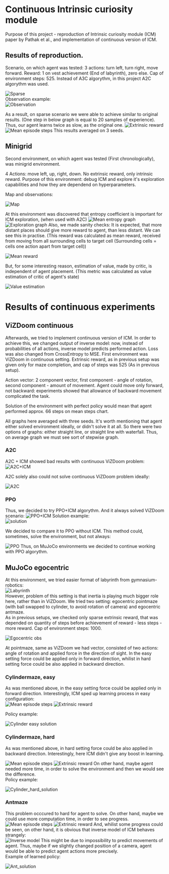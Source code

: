 # Continuous Intrinsic curiosity module
Purpose of this project - reproduction of Intrinsic curiosity module (ICM) paper by Pathak et al., and implementation of continuous version of ICM.

## Results of reproduction.
Scenario, on which agent was tested:
3 actions: turn left, turn right, move forward. Reward: 1 on vest achievement (End of labyrinth), zero else. Cap of environment steps: 525.
Instead of A3C algorythm, in this project A2C algorythm was used.  

![Sparse](https://github.com/denmanorwatCDS/mario-icm/assets/119806492/e4ad8369-787b-49d3-a633-5640f02899a9)  
Observation example:  
![Observation](https://github.com/denmanorwatCDS/mario-icm/assets/119806492/32256e6c-9bfd-4fdd-923a-a8f5829c62a1)


As a result, on sparse scenario we were able to achieve similar to original results. (One step in below graph is equal to 20 samples of experience). Thus, our agent learns twice as slow, as the original one.
![Extrinsic reward](https://github.com/denmanorwatCDS/mario-icm/assets/119806492/99e324a0-956d-41ad-8556-9419f9c4e0a8)
![Mean episode steps](https://github.com/denmanorwatCDS/mario-icm/assets/119806492/2960ec09-8f4a-4c23-a9c5-9e8f80b199c9)
This results averaged on 3 seeds.

## Minigrid
Second environment, on which agent was tested (First chronologically), was minigrid environment.  

4 Actions: move left, up, right, down. No extrinsic reward, only intrinsic reward. Purpose of this environment: debug ICM and explore it's exploration capabilities and how they are dependend on hyperparameters.  

Map and observations:  

![Map](https://github.com/denmanorwatCDS/mario-icm/assets/119806492/886de8fe-e384-43ff-9692-6a9196ab20d2)  

At this environment was discovered that entropy coefficient is important for ICM exploration, (when used with A2C)
![Mean entropy graph](https://github.com/denmanorwatCDS/mario-icm/assets/119806492/7b958e13-8367-4a76-9ffd-4054c3f36094)
![Exploration graph](https://github.com/denmanorwatCDS/mario-icm/assets/119806492/56d62e2c-6bb3-48e7-a946-445547689c44)
Also, we made sanity checks: It is expected, that more distant places should give more reward to agent, than less distant. We can see this in practise.
(This reward was calculated as mean reward, received from moving from all surrounding cells to target cell (Surrounding cells = cells one action apart from target cell))  

![Mean reward](https://github.com/denmanorwatCDS/mario-icm/assets/119806492/38370e9c-59b8-41fe-8640-b424b055bc0b)  

But, for some interesting reason, estimation of value, made by critic, is independent of agent placement. (This metric was calculated as value estimation of critic of agent's state)  

![Value estimation](https://github.com/denmanorwatCDS/mario-icm/assets/119806492/bc9a5042-8093-4c0a-a8cb-b76ef2098189)

# Results of continuous experiments
## ViZDoom continuous
Afterwards, we tried to implement continuous version of ICM. In order to achieve this, we changed output of inverse model: now, instead of probabilities of all actions, inverse model predicts performed action. Loss was also changed from CrossEntropy to MSE.
First environment was ViZDoom in continuous setting. Extrinsic reward, as in previous setup was given only for maze completion, and cap of steps was 525 (As in previous setup).   

Action vector: 2 component vector, first component - angle of rotation, second component - amount of movement. Agent could move only forward, not backward: experiments showed that allowance of backward movement complicated the task.  

Solution of the environment with perfect policy would mean that agent performed approx. 66 steps on mean steps chart. 

All graphs here averaged with three seeds. It's worth mentioning that agent either solved environment ideally, or didn't solve it at all. So there were two options of graphs: either straight line, or straight line with waterfall. Thus, on average graph we must see sort of stepwise graph.  

### A2C
A2C + ICM showed bad results with continuous ViZDoom problem:
![A2C+ICM](https://github.com/denmanorwatCDS/mario-icm/assets/119806492/0f8dfe4d-9bbf-44d1-b764-a471c796e40a)  

A2C solely also could not solve continuous ViZDoom problem ideally:  

![A2C](https://github.com/denmanorwatCDS/mario-icm/assets/119806492/8f0f8d4f-a023-4150-a048-ae0ccd9909b8)  


### PPO
Thus, we decided to try PPO+ICM algorythm. And it always solved ViZDoom scenario:
![PPO+ICM](https://github.com/denmanorwatCDS/mario-icm/assets/119806492/daeaf956-606a-47ce-8fb3-99941baa3ffe)
Solution example:  
![solution](https://github.com/denmanorwatCDS/mario-icm/assets/119806492/5709bd37-5b9c-4e35-a349-1f2aa3d805af)

We decided to compare it to PPO without ICM. This method could, sometimes, solve the environment, but not always:  

![PPO](https://github.com/denmanorwatCDS/mario-icm/assets/119806492/ea3babf8-350c-4978-8ed2-1dff878edcfa)
Thus, on MuJoCo environments we decided to continue working with PPO algorythm.


## MuJoCo egocentric
At this environment, we tried easier format of labyrinth from gymnasium-robotics:  
![Labyrinth](https://github.com/denmanorwatCDS/mario-icm/assets/119806492/3cb73245-575c-444f-867a-aa3dac29d5c8)  
However, problem of this setting is that inertia is playing much bigger role here, rather than in ViZDoom.
We tried two setting: egocentric pointmaze (with ball swapped to cylinder, to avoid rotation of camera) and egocentric antmaze.  
As in previous setups, we checked only sparse extrinsic reward, that was depended on quantity of steps before achievement of reward - less steps - more reward. Cap of environment steps: 1000.

![Egocentric obs](https://github.com/denmanorwatCDS/mario-icm/assets/119806492/91f315eb-3fc3-47cc-a31f-fc3933339382)  

At pointmaze, same as ViZDoom we had vector, consisted of two actions: angle of rotation and applied force in the direction of sight. In the easy setting force could be applied only in forward direction, whilist in hard setting force could be also applied in backward direction.  

### Cylindermaze, easy
As was mentioned above, in the easy setting force could be applied only in forward direction. Interestingly, ICM sped up learning process in easy configuration:  
![Mean episode steps](https://github.com/denmanorwatCDS/mario-icm/assets/119806492/808d3366-b4f5-4238-96d1-4a83527a096a)
![Extrinsic reward](https://github.com/denmanorwatCDS/mario-icm/assets/119806492/9abb0ec8-723a-4f92-9d21-634d71933d07)   

Policy example:  

![Cylinder easy solution](https://github.com/denmanorwatCDS/mario-icm/assets/119806492/6d080705-6428-4329-a4f2-5373af389e48)


### Cylindermaze, hard
As was mentioned above, in hard setting force could be also applied in backward direction. Interestingly, here ICM didn't give any boost in learning.  

![Mean episode steps](https://github.com/denmanorwatCDS/mario-icm/assets/119806492/c697e788-1c18-48c9-9960-98b24c4e470a)
![Extrinsic reward](https://github.com/denmanorwatCDS/mario-icm/assets/119806492/463815c6-e8fe-4e3d-99ae-d8a228689733)
On other hand, maybe agent needed more time, in order to solve the environment and then we would see the difference.  
Policy example:  

![Cylinder_hard_solution](https://github.com/denmanorwatCDS/mario-icm/assets/119806492/c12dfc42-e05b-48db-99cf-ea6f3050d225)


### Antmaze
This problem occcured to hard for agent to solve. On other hand, maybe we could use more computation time, in order to see progress.
![Mean episode steps](https://github.com/denmanorwatCDS/mario-icm/assets/119806492/d9480e95-457f-4c4a-8271-67dad186a20e)
![Extrinsic reward](https://github.com/denmanorwatCDS/mario-icm/assets/119806492/f3090ee1-7ed2-42ce-84ef-1672a10b450c)
And, whilist some progress could be seen, on other hand, it is obvious that inverse model of ICM behaves strangely:  
![Inverse model](https://github.com/denmanorwatCDS/mario-icm/assets/119806492/7ebc6e60-275b-4c8b-b983-860be72d749c)
This might be due to impossibility to predict movements of agent. Thus, maybe if we slightly changed position of a camera, agent would be able to predict agent actions more precisely.  
Example of learned policy:  

![Ant_solution](https://github.com/denmanorwatCDS/mario-icm/assets/119806492/954673d8-6748-4797-989f-abd37ff3a787)

